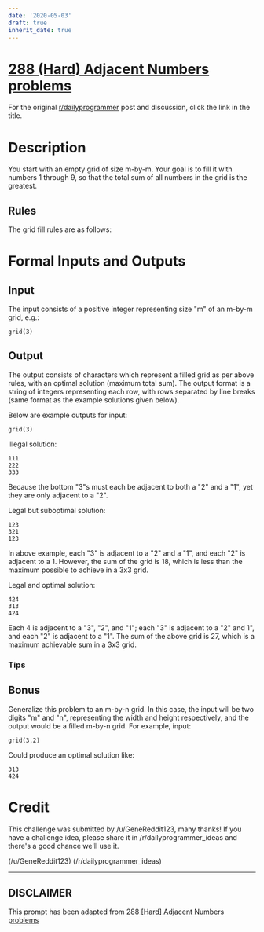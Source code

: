```yaml
---
date: '2020-05-03'
draft: true
inherit_date: true
---
```


# [288 (Hard) Adjacent Numbers problems](https://www.reddit.com/r/dailyprogrammer/comments/58n2ca/20161021_challenge_288_hard_adjacent_numbers/)

For the original [r/dailyprogrammer](https://www.reddit.com/r/dailyprogrammer/) post and discussion, click the link in the title.

# Description
You start with an empty grid of size m-by-m. Your goal is to fill it with numbers 1 through 9, so that the total sum of all numbers in the grid is the greatest.

## Rules
The grid fill rules are as follows:

# Formal Inputs and Outputs
## Input
The input consists of a positive integer representing size "m" of an m-by-m grid, e.g.:


```
grid(3)
```
## Output
The output consists of characters which represent a filled grid as per above rules, with an optimal solution (maximum total sum). The output format is a string of integers representing each row, with rows separated by line breaks (same format as the example solutions given below).

Below are example outputs for input:


```
grid(3)
```
Illegal solution:


```
111
222
333
```
Because the bottom "3"s must each be adjacent to both a "2" and a "1", yet they are only adjacent to a "2".

Legal but suboptimal solution:


```
123
321
123
```
In above example, each "3" is adjacent to a "2" and a "1", and each "2" is adjacent to a 1. However, the sum of the grid is 18, which is less than the maximum possible to achieve in a 3x3 grid.

Legal and optimal solution:


```
424
313
424
```
Each 4 is adjacent to a "3", "2", and "1"; each "3" is adjacent to a "2" and 1", and each "2" is adjacent to a "1". The sum of the above grid is 27, which is a maximum achievable sum in a 3x3 grid.

### Tips
## Bonus
Generalize this problem to an m-by-n grid. In this case, the input will be two digits "m" and "n", representing the width and height respectively, and the output would be a filled m-by-n grid. For example, input:


```
grid(3,2)
```
Could produce an optimal solution like:


```
313
424
```
# Credit
This challenge was submitted by /u/GeneReddit123, many thanks! If you have a challenge idea, please share it in /r/dailyprogrammer_ideas and there's a good chance we'll use it.

(/u/GeneReddit123)
(/r/dailyprogrammer_ideas)

----
## **DISCLAIMER**
This prompt has been adapted from [288 [Hard] Adjacent Numbers problems](https://www.reddit.com/r/dailyprogrammer/comments/58n2ca/20161021_challenge_288_hard_adjacent_numbers/
)

